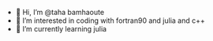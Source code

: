 - 👋 Hi, I’m @taha bamhaoute
- 👀 I’m interested in coding with fortran90 and julia and c++
- 🌱 I’m currently learning julia

